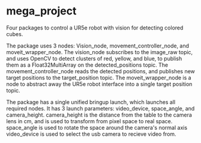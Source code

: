 # mega_project
Four packages to control a UR5e robot with vision for detecting colored cubes. 

The package uses 3 nodes: Vision_node, movement_controller_node, and moveit_wrapper_node. 
The vision_node subscribes to the image_raw topic, and uses OpenCV to detect clusters of red, yellow, and blue, 
to publish them as a Float32MultiArray on the detected_positions topic.
The movement_controller_node reads the detected positions, and publishes new target positions to the target_position topic.
The moveit_wrapper_node is a node to abstract away the UR5e robot interface into a single target position topic.

The package has a single unified bringup launch, which launches all required nodes. 
It has 3 launch parameters: video_device, space_angle, and camera_height.
camera_height is the distance from the table to the camera lens in cm, and is used to transform from pixel space to real space.
space_angle is used to rotate the space around the camera's normal axis
video_device is used to select the usb camera to recieve video from.
